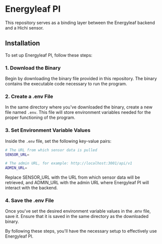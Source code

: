 # Energyleaf PI

This repository serves as a binding layer between the Energyleaf backend and a Hichi sensor.

## Installation

To set up Energyleaf PI, follow these steps:

### 1. Download the Binary

Begin by downloading the binary file provided in this repository. The binary contains the executable code necessary to run the program.

### 2. Create a .env File

In the same directory where you've downloaded the binary, create a new file named `.env`. This file will store environment variables needed for the proper functioning of the program.

### 3. Set Environment Variable Values

Inside the `.env` file, set the following key-value pairs:

```bash
# The URL from which sensor data is pulled
SENSOR_URL=

# The admin URL, for example: http://localhost:3001/api/v1
ADMIN_URL=
```

Replace SENSOR_URL with the URL from which sensor data will be retrieved, and ADMIN_URL with the admin URL where Energyleaf PI will interact with the backend.

### 4. Save the .env File

Once you've set the desired environment variable values in the .env file, save it. Ensure that it is saved in the same directory as the downloaded binary.

By following these steps, you'll have the necessary setup to effectively use Energyleaf PI.
